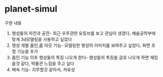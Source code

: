 # planet-simul

구현 내용
1. 행성들의 자전과 공전- 최근 우주관련 유튜브를 보고 관심이 생겼다, 예술공학부에 맞게 3d모델링을 사용하고 싶었다
2. 행성 개별 줌인,줌 아웃 기능- 모델링한 행성의 이미지를 보여주고 싶었다, 화면 조정 기능을 추가
3. 줌인 기능 이후 행성들의 특징 나오게 한다- 행성들의 특징을 글로 나오게 하면 재밌을것 같다, 박물관 느낌을 주고 싶다
4. 배속 기능- 지루할것 같아서, 자유성

